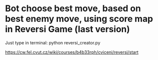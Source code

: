 # Bot choose best move, based on best enemy move, using score map in Reversi Game (last version)

Just type in terminal: python reversi_creator.py

https://cw.fel.cvut.cz/wiki/courses/b4b33rph/cviceni/reversi/start
